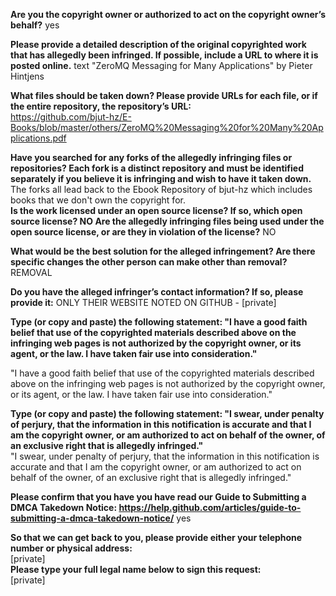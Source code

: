 
**Are you the copyright owner or authorized to act on the copyright owner’s behalf?** yes

**Please provide a detailed description of the original copyrighted work that has allegedly been infringed. If possible, include a URL to where it is posted online.** text "ZeroMQ Messaging for Many Applications" by Pieter Hintjens

**What files should be taken down? Please provide URLs for each file, or if the entire repository, the repository’s URL:**  
https://github.com/bjut-hz/E-Books/blob/master/others/ZeroMQ%20Messaging%20for%20Many%20Applications.pdf

**Have you searched for any forks of the allegedly infringing files or repositories? Each fork is a distinct repository and must be identified separately if you believe it is infringing and wish to have it taken down.**  
The forks all lead back to the Ebook Repository of bjut-hz which includes books that we don't own the copyright for.  
**Is the work licensed under an open source license? If so, which open source license? NO Are the allegedly infringing files being used under the open source license, or are they in violation of the license?** NO

**What would be the best solution for the alleged infringement? Are there specific changes the other person can make other than removal?** REMOVAL

**Do you have the alleged infringer’s contact information? If so, please provide it:** ONLY THEIR WEBSITE NOTED ON GITHUB - [private]

**Type (or copy and paste) the following statement: "I have a good faith belief that use of the copyrighted materials described above on the infringing web pages is not authorized by the copyright owner, or its agent, or the law. I have taken fair use into consideration."**

"I have a good faith belief that use of the copyrighted materials described above on the infringing web pages is not authorized by the copyright owner, or its agent, or the law. I have taken fair use into consideration."

**Type (or copy and paste) the following statement: "I swear, under penalty of perjury, that the information in this notification is accurate and that I am the copyright owner, or am authorized to act on behalf of the owner, of an exclusive right that is allegedly infringed."**  
"I swear, under penalty of perjury, that the information in this notification is accurate and that I am the copyright owner, or am authorized to act on behalf of the owner, of an exclusive right that is allegedly infringed."

**Please confirm that you have you have read our Guide to Submitting a DMCA Takedown Notice: https://help.github.com/articles/guide-to-submitting-a-dmca-takedown-notice/** yes

**So that we can get back to you, please provide either your telephone number or physical address:**   
[private]  
**Please type your full legal name below to sign this request:**   
[private]
